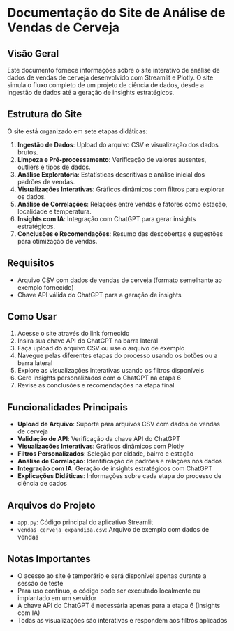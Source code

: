 # Documentação do Site de Análise de Vendas de Cerveja

## Visão Geral

Este documento fornece informações sobre o site interativo de análise de dados de vendas de cerveja desenvolvido com Streamlit e Plotly. O site simula o fluxo completo de um projeto de ciência de dados, desde a ingestão de dados até a geração de insights estratégicos.

## Estrutura do Site

O site está organizado em sete etapas didáticas:

1. **Ingestão de Dados**: Upload do arquivo CSV e visualização dos dados brutos.
2. **Limpeza e Pré-processamento**: Verificação de valores ausentes, outliers e tipos de dados.
3. **Análise Exploratória**: Estatísticas descritivas e análise inicial dos padrões de vendas.
4. **Visualizações Interativas**: Gráficos dinâmicos com filtros para explorar os dados.
5. **Análise de Correlações**: Relações entre vendas e fatores como estação, localidade e temperatura.
6. **Insights com IA**: Integração com ChatGPT para gerar insights estratégicos.
7. **Conclusões e Recomendações**: Resumo das descobertas e sugestões para otimização de vendas.

## Requisitos

- Arquivo CSV com dados de vendas de cerveja (formato semelhante ao exemplo fornecido)
- Chave API válida do ChatGPT para a geração de insights

## Como Usar

1. Acesse o site através do link fornecido
2. Insira sua chave API do ChatGPT na barra lateral
3. Faça upload do arquivo CSV ou use o arquivo de exemplo
4. Navegue pelas diferentes etapas do processo usando os botões ou a barra lateral
5. Explore as visualizações interativas usando os filtros disponíveis
6. Gere insights personalizados com o ChatGPT na etapa 6
7. Revise as conclusões e recomendações na etapa final

## Funcionalidades Principais

- **Upload de Arquivo**: Suporte para arquivos CSV com dados de vendas de cerveja
- **Validação de API**: Verificação da chave API do ChatGPT
- **Visualizações Interativas**: Gráficos dinâmicos com Plotly
- **Filtros Personalizados**: Seleção por cidade, bairro e estação
- **Análise de Correlação**: Identificação de padrões e relações nos dados
- **Integração com IA**: Geração de insights estratégicos com ChatGPT
- **Explicações Didáticas**: Informações sobre cada etapa do processo de ciência de dados

## Arquivos do Projeto

- `app.py`: Código principal do aplicativo Streamlit
- `vendas_cerveja_expandida.csv`: Arquivo de exemplo com dados de vendas

## Notas Importantes

- O acesso ao site é temporário e será disponível apenas durante a sessão de teste
- Para uso contínuo, o código pode ser executado localmente ou implantado em um servidor
- A chave API do ChatGPT é necessária apenas para a etapa 6 (Insights com IA)
- Todas as visualizações são interativas e respondem aos filtros aplicados
